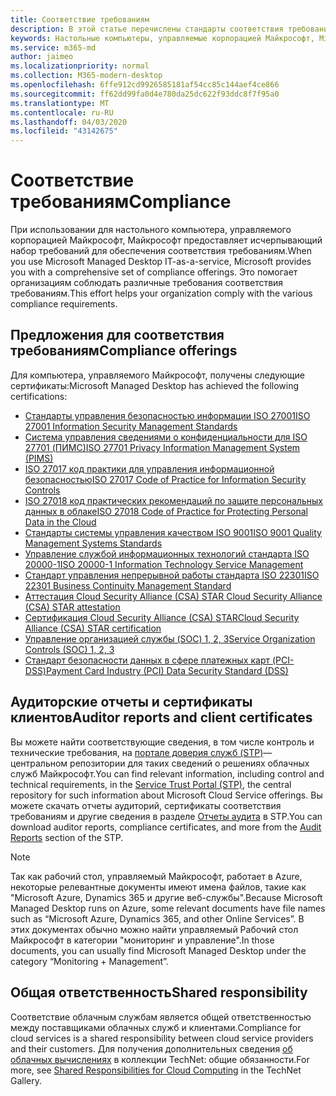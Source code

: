 ```yaml
---
title: Соответствие требованиям
description: В этой статье перечислены стандарты соответствия требованиям, которые относятся к управляемому рабочему столу Майкрософт.
keywords: Настольные компьютеры, управляемые корпорацией Майкрософт, Microsoft 365, служба, документация
ms.service: m365-md
author: jaimeo
ms.localizationpriority: normal
ms.collection: M365-modern-desktop
ms.openlocfilehash: 6ffe912cd9926585181af54cc85c144aef4ce866
ms.sourcegitcommit: ff62dd99fa0d4e780da25dc622f93ddc8f7f95a0
ms.translationtype: MT
ms.contentlocale: ru-RU
ms.lasthandoff: 04/03/2020
ms.locfileid: "43142675"
---
```

# <a name="compliance"></a><span data-ttu-id="fe6af-104">Соответствие требованиям</span><span class="sxs-lookup"><span data-stu-id="fe6af-104">Compliance</span></span>

<span data-ttu-id="fe6af-105">При использовании для настольного компьютера, управляемого корпорацией Майкрософт, Майкрософт предоставляет исчерпывающий набор требований для обеспечения соответствия требованиям.</span><span class="sxs-lookup"><span data-stu-id="fe6af-105">When you use Microsoft Managed Desktop IT-as-a-service, Microsoft provides you with a comprehensive set of compliance offerings.</span></span> <span data-ttu-id="fe6af-106">Это помогает организациям соблюдать различные требования соответствия требованиям.</span><span class="sxs-lookup"><span data-stu-id="fe6af-106">This effort helps your organization comply with the various compliance requirements.</span></span>

## <a name="compliance-offerings"></a><span data-ttu-id="fe6af-107">Предложения для соответствия требованиям</span><span class="sxs-lookup"><span data-stu-id="fe6af-107">Compliance offerings</span></span>

<span data-ttu-id="fe6af-108">Для компьютера, управляемого Майкрософт, получены следующие сертификаты:</span><span class="sxs-lookup"><span data-stu-id="fe6af-108">Microsoft Managed Desktop has achieved the following certifications:</span></span>

- [<span data-ttu-id="fe6af-109">Стандарты управления безопасностью информации ISO 27001</span><span class="sxs-lookup"><span data-stu-id="fe6af-109">ISO 27001 Information Security Management Standards</span></span>](../../compliance/offering-ISO-27001.md)
- [<span data-ttu-id="fe6af-110">Система управления сведениями о конфиденциальности для ISO 27701 (ПИМС)</span><span class="sxs-lookup"><span data-stu-id="fe6af-110">ISO 27701 Privacy Information Management System (PIMS)</span></span>](../../compliance/offering-iso-27701.md)
- [<span data-ttu-id="fe6af-111">ISO 27017 код практики для управления информационной безопасностью</span><span class="sxs-lookup"><span data-stu-id="fe6af-111">ISO 27017 Code of Practice for Information Security Controls</span></span>](../../compliance/offering-ISO-27017.md)
- [<span data-ttu-id="fe6af-112">ISO 27018 код практических рекомендаций по защите персональных данных в облаке</span><span class="sxs-lookup"><span data-stu-id="fe6af-112">ISO 27018 Code of Practice for Protecting Personal Data in the Cloud</span></span>](../../compliance/offering-ISO-27018.md)
- [<span data-ttu-id="fe6af-113">Стандарты системы управления качеством ISO 9001</span><span class="sxs-lookup"><span data-stu-id="fe6af-113">ISO 9001 Quality Management Systems Standards</span></span>](../../compliance/offering-ISO-9001.md)
- [<span data-ttu-id="fe6af-114">Управление службой информационных технологий стандарта ISO 20000-1</span><span class="sxs-lookup"><span data-stu-id="fe6af-114">ISO 20000-1 Information Technology Service Management</span></span>](../../compliance/offering-ISO-20000-1-2011.md)
- [<span data-ttu-id="fe6af-115">Стандарт управления непрерывной работы стандарта ISO 22301</span><span class="sxs-lookup"><span data-stu-id="fe6af-115">ISO 22301 Business Continuity Management Standard</span></span>](../../compliance/offering-ISO-22301.md)
- [<span data-ttu-id="fe6af-116">Аттестация Cloud Security Alliance (CSA) STAR </span><span class="sxs-lookup"><span data-stu-id="fe6af-116">Cloud Security Alliance (CSA) STAR attestation</span></span>](../../compliance/offering-CSA-STAR-Attestation.md)
- [<span data-ttu-id="fe6af-117">Сертификация Cloud Security Alliance (CSA) STAR</span><span class="sxs-lookup"><span data-stu-id="fe6af-117">Cloud Security Alliance (CSA) STAR certification</span></span>](../../compliance/offering-CSA-Star-Certification.md)
- [<span data-ttu-id="fe6af-118">Управление организацией службы (SOC) 1, 2, 3</span><span class="sxs-lookup"><span data-stu-id="fe6af-118">Service Organization Controls (SOC) 1, 2, 3</span></span>](../../compliance/offering-SOC.md)
- [<span data-ttu-id="fe6af-119">Стандарт безопасности данных в сфере платежных карт (PCI-DSS)</span><span class="sxs-lookup"><span data-stu-id="fe6af-119">Payment Card Industry (PCI) Data Security Standard (DSS)</span></span>](../../compliance/offering-PCI-DSS.md)

## <a name="auditor-reports-and-client-certificates"></a><span data-ttu-id="fe6af-120">Аудиторские отчеты и сертификаты клиентов</span><span class="sxs-lookup"><span data-stu-id="fe6af-120">Auditor reports and client certificates</span></span>

<span data-ttu-id="fe6af-121">Вы можете найти соответствующие сведения, в том числе контроль и технические требования, на [портале доверия служб (STP)](https://servicetrust.microsoft.com/)— центральном репозитории для таких сведений о решениях облачных служб Майкрософт.</span><span class="sxs-lookup"><span data-stu-id="fe6af-121">You can find relevant information, including control and technical requirements, in the [Service Trust Portal (STP)](https://servicetrust.microsoft.com/), the central repository for such information about Microsoft Cloud Service offerings.</span></span> <span data-ttu-id="fe6af-122">Вы можете скачать отчеты аудиторий, сертификаты соответствия требованиям и другие сведения в разделе [Отчеты аудита](https://servicetrust.microsoft.com/ViewPage/MSComplianceGuide) в STP.</span><span class="sxs-lookup"><span data-stu-id="fe6af-122">You can download auditor reports, compliance certificates, and more from the [Audit Reports](https://servicetrust.microsoft.com/ViewPage/MSComplianceGuide) section of the STP.</span></span>

> [!NOTE]
> <span data-ttu-id="fe6af-123">Так как рабочий стол, управляемый Майкрософт, работает в Azure, некоторые релевантные документы имеют имена файлов, такие как "Microsoft Azure, Dynamics 365 и другие веб-службы".</span><span class="sxs-lookup"><span data-stu-id="fe6af-123">Because Microsoft Managed Desktop runs on Azure, some relevant documents have file names such as “Microsoft Azure, Dynamics 365, and other Online Services”.</span></span> <span data-ttu-id="fe6af-124">В этих документах обычно можно найти управляемый Рабочий стол Майкрософт в категории "мониторинг и управление".</span><span class="sxs-lookup"><span data-stu-id="fe6af-124">In those documents, you can usually find Microsoft Managed Desktop under the category “Monitoring + Management”.</span></span>

## <a name="shared-responsibility"></a><span data-ttu-id="fe6af-125">Общая ответственность</span><span class="sxs-lookup"><span data-stu-id="fe6af-125">Shared responsibility</span></span>

<span data-ttu-id="fe6af-126">Соответствие облачным службам является общей ответственностью между поставщиками облачных служб и клиентами.</span><span class="sxs-lookup"><span data-stu-id="fe6af-126">Compliance for cloud services is a shared responsibility between cloud service providers and their customers.</span></span> <span data-ttu-id="fe6af-127">Для получения дополнительных сведения [об облачных вычислениях](https://gallery.technet.microsoft.com/Shared-Responsibilities-81d0ff91) в коллекции TechNet: общие обязанности.</span><span class="sxs-lookup"><span data-stu-id="fe6af-127">For more, see [Shared Responsibilities for Cloud Computing](https://gallery.technet.microsoft.com/Shared-Responsibilities-81d0ff91) in the TechNet Gallery.</span></span>
